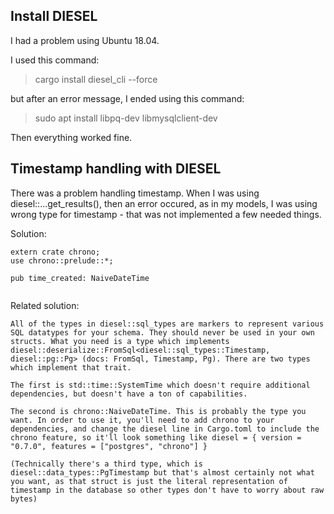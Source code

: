 ## Install DIESEL

I had a problem using Ubuntu 18.04.

I used this command:

> cargo install diesel_cli --force

but after an error message, I ended using this command:

> sudo apt install libpq-dev libmysqlclient-dev

Then everything worked fine.

## Timestamp handling with DIESEL

There was a problem handling timestamp. When I was using diesel::...get_results(), then an error occured, as in my models, I was using wrong type for timestamp - that was not implemented a few needed things.

Solution:

```
extern crate chrono;
use chrono::prelude::*;

pub time_created: NaiveDateTime


```

Related solution:

```
All of the types in diesel::sql_types are markers to represent various SQL datatypes for your schema. They should never be used in your own structs. What you need is a type which implements diesel::deserialize::FromSql<diesel::sql_types::Timestamp, diesel::pg::Pg> (docs: FromSql, Timestamp, Pg). There are two types which implement that trait.

The first is std::time::SystemTime which doesn't require additional dependencies, but doesn't have a ton of capabilities.

The second is chrono::NaiveDateTime. This is probably the type you want. In order to use it, you'll need to add chrono to your dependencies, and change the diesel line in Cargo.toml to include the chrono feature, so it'll look something like diesel = { version = "0.7.0", features = ["postgres", "chrono"] }

(Technically there's a third type, which is diesel::data_types::PgTimestamp but that's almost certainly not what you want, as that struct is just the literal representation of timestamp in the database so other types don't have to worry about raw bytes)

```